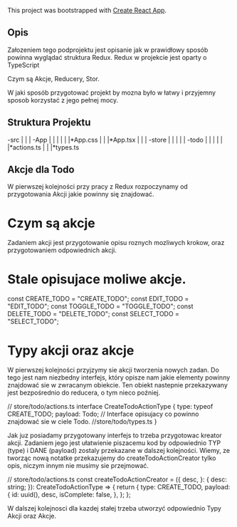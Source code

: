 This project was bootstrapped with [Create React App](https://github.com/facebook/create-react-app).

## Opis

Załozeniem tego podprojektu jest opisanie jak w prawidłowy sposób powinna wyglądać struktura Redux.
Redux w projekcie jest oparty o TypeScript

Czym są Akcje, Reducery, Stor.

W jaki sposób przygotować projekt by mozna było w łatwy i przyjemny sposob korzystać z jego pełnej mocy.

## Struktura Projektu

-src
| |
| -App
| | |
| | |*App.css
| | |*App.tsx
| |
| -store
| | |
| | -todo
| | |
| | |*actions.ts
| | |*types.ts

## Akcje dla Todo

W pierwszej kolejności przy pracy z Redux rozpoczynamy od przygotowania Akcji jakie powinny się znajdować.

# Czym są akcje

Zadaniem akcji jest przygotowanie opisu roznych mozliwych krokow, oraz przygotowaniem odpowiednich akcji.

# Stale opisujace moliwe akcje.

const CREATE_TODO = "CREATE_TODO";
const EDIT_TODO = "EDIT_TODO";
const TOGGLE_TODO = "TOGGLE_TODO";
const DELETE_TODO = "DELETE_TODO";
const SELECT_TODO = "SELECT_TODO";

# Typy akcji oraz akcje

W pierwszej kolejności przyjzymy sie akcji tworzenia nowych zadan.
Do tego jest nam niezbedny interfejs, który opisze nam jakie elementy powinny znajdować sie w zwracanym obiekcie.
Ten obiekt nastepnie przekazywany jest bezpośrednio do reducera, o tym nieco poźniej.

// store/todo/actions.ts
interface CreateTodoActionType {
type: typeof CREATE_TODO;
payload: Todo; // Interface opisujacy co powinno znajdować sie w ciele Todo. //store/todo/types.ts
}

Jak juz posiadamy przygotowany interfejs to trzeba przygotowac kreator akcji.
Zadaniem jego jest ułatwienie piszacemu kod by odpowiednio TYP (type) i DANE (payload) zostaly przekazane w dalszej kolejności.
Wiemy, ze tworząc nową notatke przekazujemy do createTodoActionCreator tylko opis, niczym innym nie musimy sie przejmować.

// store/todo/actions.ts
const createTodoActionCreator = ({
desc,
}: {
desc: string;
}): CreateTodoActionType => {
return {
type: CREATE_TODO,
payload: {
id: uuid(),
desc,
isComplete: false,
},
};
};

W dalszej kolejnosci dla kazdej stałej trzeba utworzyć odpowiednio Typy Akcji oraz Akcje.
